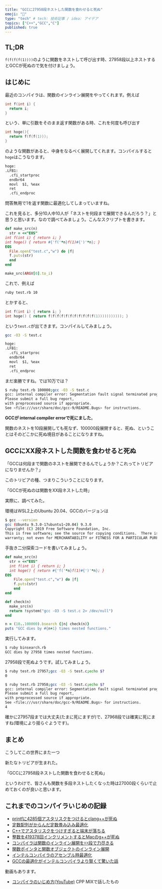 ```yaml
---
title: "GCCに27958段ネストした関数を食わせると死ぬ"
emoji: "🤖"
type: "tech" # tech: 技術記事 / idea: アイデア
topics: ["C++","GCC","C"]
published: true
---
```


## TL;DR

`f(f(f(f(1))))`のように関数をネストして呼び出す時、27958段以上ネストするとGCCが死ぬので気を付けましょう。

## はじめに

最近のコンパイラは、関数のインライン展開をやってくれます。例えば

```cpp
int f(int i) {
  return i;
}
```

という、単に引数をそのまま返す関数がある時、これを何度も呼び出す

```cpp
int hoge(){
  return f(f(f(1)));
}
```

のような関数があると、中身をなるべく展開してくれます。コンパイルすると`hoge`はこうなります。

```txt
hoge:
.LFB1:
  .cfi_startproc
  endbr64
  movl  $1, %eax
  ret
  .cfi_endproc
```

問答無用で1を返す関数に最適化してしまっていますね。

これを見ると、多分10人中10人が「ネストを何段まで展開できるんだろう？」と思うと思います。なので調べてみましょう。こんなスクリプトを書きます。

```rb
def make_src(n)
  str = <<"EOS"
int f(int i) { return i; }
int hoge() { return #{'f('*n}f(1)#{')'*n}; }
EOS
  File.open("test.c","w") do |f|
  f.puts(str)
  end
end

make_src(ARGV[0].to_i)
```

これで、例えば

```sh
ruby test.rb 10
```

とかすると、

```cpp
int f(int i) { return i; }
int hoge() { return f(f(f(f(f(f(f(f(f(f(f(1))))))))))); }
```

という`test.c`が出てきます。コンパイルしてみましょう。

```sh
gcc -O3 -S test.c
```

```txt
hoge:
.LFB1:
  .cfi_startproc
  endbr64
  movl  $1, %eax
  ret
  .cfi_endproc
```

まだ楽勝ですね。では10万では？

```sh
$ ruby test.rb 100000;gcc -O3 -S test.c
gcc: internal compiler error: Segmentation fault signal terminated program cc1
Please submit a full bug report,
with preprocessed source if appropriate.
See <file:///usr/share/doc/gcc-9/README.Bugs> for instructions.
```

**GCCが internal compiler errorで死にました**。

関数のネストを10段展開しても死なず、100000段展開すると、死ぬ、ということはそのどこかに死ぬ境目があることになりますね。

## GCCにXX段ネストした関数を食わせると死ぬ

「GCCは何段まで関数のネストを展開できるんでしょうか？これってトリビアになりませんか？」

このトリビアの種、つまりこういうことになります。

「GCCが死ぬのは関数をXX段ネストした時」

実際に、調べてみた。

環境はWSL2上のUbuntu 20.04、GCCのバージョンは

```sh
$ gcc --version
gcc (Ubuntu 9.3.0-17ubuntu1~20.04) 9.3.0
Copyright (C) 2019 Free Software Foundation, Inc.
This is free software; see the source for copying conditions.  There is NO
warranty; not even for MERCHANTABILITY or FITNESS FOR A PARTICULAR PURPOSE.
```

手抜き二分探索コードを書いてみましょう。

```rb
def make_src(n)
  str = <<"EOS"
  int f(int i) { return i; }
  int hoge() { return #{'f('*n}f(1)#{')'*n}; }
EOS
    File.open("test.c","w") do |f|
    f.puts(str)
    end
end

def check(n)
  make_src(n)
  return !system("gcc -O3 -S test.c 2> /dev/null")
end

n = (10..100000).bsearch {|n| check(n)}
puts "GCC dies by #{n+1} times nested functions."
```

実行してみます。

```sh
$ ruby binsearch.rb
GCC dies by 27958 times nested functions.
```

27958段で死ぬようです。試してみましょう。

```sh
$ ruby test.rb 27957;gcc -O3 -S test.c;echo $?
0

$ ruby test.rb 27958;gcc -O3 -S test.c;echo $?
gcc: internal compiler error: Segmentation fault signal terminated program cc1
Please submit a full bug report,
with preprocessed source if appropriate.
See <file:///usr/share/doc/gcc-9/README.Bugs> for instructions.
4
```

確かに27957段までは大丈夫(たまに死にますが)で、27968段では確実に死にますね(環境により揺らぐようです)。

## まとめ

こうしてこの世界にまた一つ

新たなトリビアが生まれた。

「GCCに27958段ネストした関数を食わせると死ぬ」

というわけで、皆さんも関数を多段ネストしたくなった時は27000段くらいで止めておくのが良いと思います。

## これまでのコンパイラいじめの記録

* [printfに4285個アスタリスクをつけるとclang++が死ぬ](https://qiita.com/kaityo256/items/84d8ba352009e3a0fe42)
* [定数配列がからんだ定数畳み込み最適化](https://qiita.com/kaityo256/items/bf9712559c9cd2ce4e2c)
* [C++でアスタリスクをつけすぎると端末が落ちる](https://qiita.com/kaityo256/items/d54439246edc1cc58121)
* [整数を419378回インクリメントするとMacのg++が死ぬ](https://qiita.com/kaityo256/items/6b5715b213e955d44f55)
* [コンパイラは関数のインライン展開を☓☓段で力尽きる](https://qiita.com/kaityo256/items/b4dc66c92338c0b92552)
* [関数ポインタと関数オブジェクトのインライン展開](https://qiita.com/kaityo256/items/5911d50c274465e19cf6)
* [インテルコンパイラのアセンブル時最適化](https://qiita.com/kaityo256/items/e7b05eb9c2bfbbd434a7)
* [GCCの最適化がインテルコンパイラより賢くて驚いた話](https://qiita.com/kaityo256/items/72c1bf93a210e450308c)

動画もあります。

* [コンパイラのいじめ方(YouTube)](https://www.youtube.com/watch?v=rC-YSvtRrHw) CPP MIXで話したもの